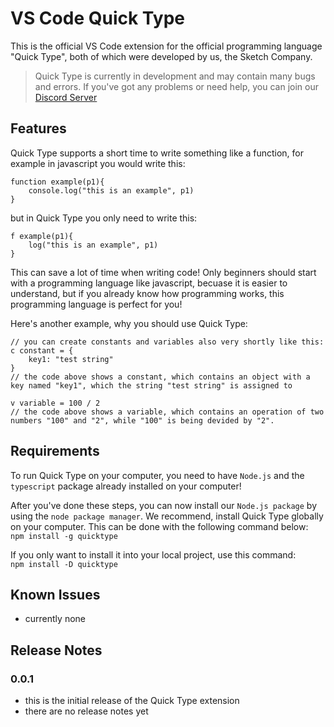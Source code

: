 # VS Code Quick Type
This is the official VS Code extension for the official programming language "Quick Type", both of which were developed by us, the Sketch Company.

> Quick Type is currently in development and may contain many bugs and errors. If you've got any problems or need help, you can join our [Discord Server](https://discord.gg/u94GDJycP4)

## Features

Quick Type supports a short time to write something like a function, for example in javascript you would write this:
```
function example(p1){
    console.log("this is an example", p1)
}
```
but in Quick Type you only need to write this:
```
f example(p1){
    log("this is an example", p1)
}
```
This can save a lot of time when writing code! Only beginners should start with a programming language like javascript, becuase it is easier to understand, but
if you already know how programming works, this programming language is perfect for you!

Here's another example, why you should use Quick Type:
```
// you can create constants and variables also very shortly like this:
c constant = {
    key1: "test string"
}
// the code above shows a constant, which contains an object with a key named "key1", which the string "test string" is assigned to

v variable = 100 / 2
// the code above shows a variable, which contains an operation of two numbers "100" and "2", while "100" is being devided by "2".
```

## Requirements

To run Quick Type on your computer, you need to have `Node.js` and the `typescript` package already installed on your computer!

After you've done these steps, you can now install our `Node.js package` by using the `node package manager`.
We recommend, install Quick Type globally on your computer. This can be done with the following command below: 
<br>
`npm install -g quicktype`
<br>

If you only want to install it into your local project, use this command:
<br>
`npm install -D quicktype`
<br>

## Known Issues

- currently none

## Release Notes

### 0.0.1
- this is the initial release of the Quick Type extension
- there are no release notes yet
